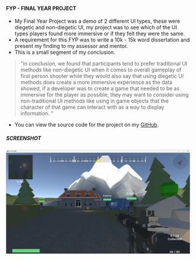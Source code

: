 #### FYP - FINAL YEAR PROJECT
- My Final Year Project was a demo of 2 different UI types, these were diegetic and non-diegetic UI, my project was to see which of the UI types players found more immersive or if they felt they were the same.
- A requirement for this FYP was to write a 10k - 15k word dissertation and present my finding to my assessor and mentor.
- This is a small segment of my conclusion.
> "In conclusion, we found that participants tend to prefer traditional UI methods like non-diegetic UI when it comes to overall gameplay of first person shooter while they would also say that using diegetic UI methods does create a more immersive experience as the data showed, if a developer was to create a game that needed to be as immersive for the player as possible, they may want to consider using non-traditional UI methods like using in game objects that the character of that game can interact with as a way to display information. "
- You can view the source code for the project on my [GitHub](https://github.com/fayzaanali/FYP).
##### SCREENSHOT
![FYP](/assets/img/thumbnail/FYP.png)